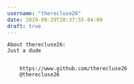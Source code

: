 ```yaml
---
username: "therecluse26"
date: 2019-09-29T20:37:55-04:00
draft: true
---
```


    About therecluse26:
    Just a dude

    
        https://www.github.com/therecluse26
        @therecluse26
        
    
